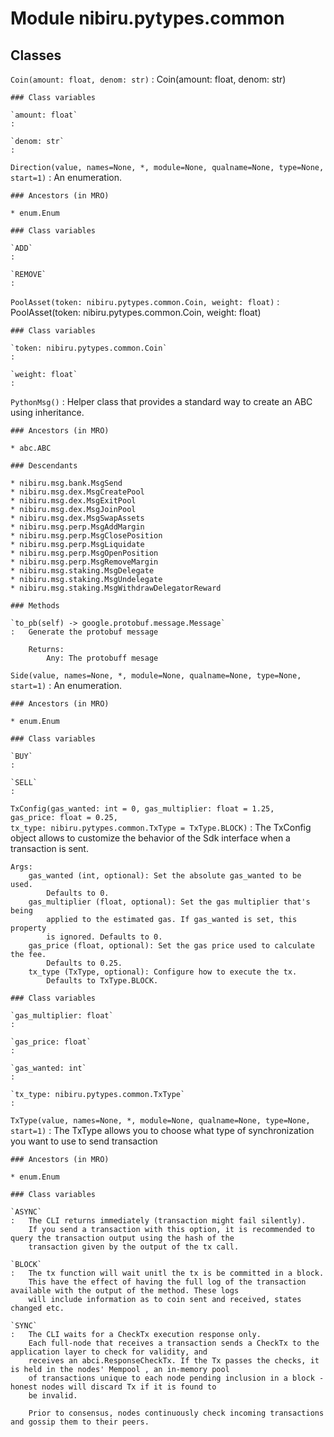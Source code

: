 Module nibiru.pytypes.common
============================

Classes
-------

`Coin(amount: float, denom: str)`
:   Coin(amount: float, denom: str)

    ### Class variables

    `amount: float`
    :

    `denom: str`
    :

`Direction(value, names=None, *, module=None, qualname=None, type=None, start=1)`
:   An enumeration.

    ### Ancestors (in MRO)

    * enum.Enum

    ### Class variables

    `ADD`
    :

    `REMOVE`
    :

`PoolAsset(token: nibiru.pytypes.common.Coin, weight: float)`
:   PoolAsset(token: nibiru.pytypes.common.Coin, weight: float)

    ### Class variables

    `token: nibiru.pytypes.common.Coin`
    :

    `weight: float`
    :

`PythonMsg()`
:   Helper class that provides a standard way to create an ABC using
    inheritance.

    ### Ancestors (in MRO)

    * abc.ABC

    ### Descendants

    * nibiru.msg.bank.MsgSend
    * nibiru.msg.dex.MsgCreatePool
    * nibiru.msg.dex.MsgExitPool
    * nibiru.msg.dex.MsgJoinPool
    * nibiru.msg.dex.MsgSwapAssets
    * nibiru.msg.perp.MsgAddMargin
    * nibiru.msg.perp.MsgClosePosition
    * nibiru.msg.perp.MsgLiquidate
    * nibiru.msg.perp.MsgOpenPosition
    * nibiru.msg.perp.MsgRemoveMargin
    * nibiru.msg.staking.MsgDelegate
    * nibiru.msg.staking.MsgUndelegate
    * nibiru.msg.staking.MsgWithdrawDelegatorReward

    ### Methods

    `to_pb(self) ‑> google.protobuf.message.Message`
    :   Generate the protobuf message

        Returns:
            Any: The protobuff mesage

`Side(value, names=None, *, module=None, qualname=None, type=None, start=1)`
:   An enumeration.

    ### Ancestors (in MRO)

    * enum.Enum

    ### Class variables

    `BUY`
    :

    `SELL`
    :

`TxConfig(gas_wanted: int = 0, gas_multiplier: float = 1.25, gas_price: float = 0.25, tx_type: nibiru.pytypes.common.TxType = TxType.BLOCK)`
:   The TxConfig object allows to customize the behavior of the Sdk interface when a transaction is sent.

    Args:
        gas_wanted (int, optional): Set the absolute gas_wanted to be used.
            Defaults to 0.
        gas_multiplier (float, optional): Set the gas multiplier that's being
            applied to the estimated gas. If gas_wanted is set, this property
            is ignored. Defaults to 0.
        gas_price (float, optional): Set the gas price used to calculate the fee.
            Defaults to 0.25.
        tx_type (TxType, optional): Configure how to execute the tx.
            Defaults to TxType.BLOCK.

    ### Class variables

    `gas_multiplier: float`
    :

    `gas_price: float`
    :

    `gas_wanted: int`
    :

    `tx_type: nibiru.pytypes.common.TxType`
    :

`TxType(value, names=None, *, module=None, qualname=None, type=None, start=1)`
:   The TxType allows you to choose what type of synchronization you want to use
    to send transaction

    ### Ancestors (in MRO)

    * enum.Enum

    ### Class variables

    `ASYNC`
    :   The CLI returns immediately (transaction might fail silently).
        If you send a transaction with this option, it is recommended to query the transaction output using the hash of the
        transaction given by the output of the tx call.

    `BLOCK`
    :   The tx function will wait unitl the tx is be committed in a block.
        This have the effect of having the full log of the transaction available with the output of the method. These logs
        will include information as to coin sent and received, states changed etc.

    `SYNC`
    :   The CLI waits for a CheckTx execution response only.
        Each full-node that receives a transaction sends a CheckTx to the application layer to check for validity, and
        receives an abci.ResponseCheckTx. If the Tx passes the checks, it is held in the nodes' Mempool , an in-memory pool
        of transactions unique to each node pending inclusion in a block - honest nodes will discard Tx if it is found to
        be invalid.

        Prior to consensus, nodes continuously check incoming transactions and gossip them to their peers.
